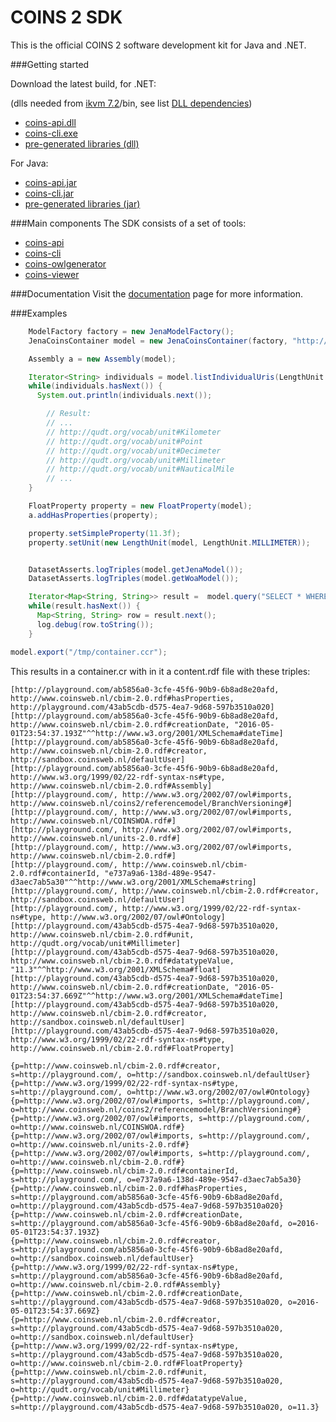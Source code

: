 # COINS 2 SDK
This is the official COINS 2 software development kit for Java and .NET.

###Getting started

Download the latest build, for .NET:

(dlls needed from [ikvm 7.2](https://sourceforge.net/projects/ikvm/files/ikvm/7.2.4630.5/ikvmbin-7.2.4630.5.zip)/bin, see list [DLL dependencies](https://github.com/sysunite/coins-2-sdk/wiki/DLL-dependencies))
* [coins-api.dll](/dist/sdk/dll/coins-api.dll?raw=true)
* [coins-cli.exe](/dist/sdk/dll/coins-cli.exe?raw=true) 
* [pre-generated libraries (dll)](/dist/library/dll)

For Java:
* [coins-api.jar](/dist/sdk/jar/coins-api.jar?raw=true)
* [coins-cli.jar](/dist/sdk/jar/coins-cli.jar?raw=true)
* [pre-generated libraries (jar)](/dist/library/jar)

###Main components
The SDK consists of a set of tools:
* [coins-api](https://github.com/sysunite/coins-2-sdk/wiki/Coins-api-reference)
* [coins-cli](https://github.com/sysunite/coins-2-sdk/wiki/Coins-cli-installation)
* [coins-owlgenerator](https://github.com/sysunite/coins-2-sdk/wiki/Coins-cli-owlgenerator)
* [coins-viewer](https://github.com/sysunite/coins-2-sdk/wiki/Coins-cli-viewer)


###Documentation
Visit the [documentation](https://github.com/sysunite/coins-2-sdk/wiki) page for more information.
 

###Examples
```java
    ModelFactory factory = new JenaModelFactory();
    JenaCoinsContainer model = new JenaCoinsContainer(factory, "http://playground.com/");

    Assembly a = new Assembly(model);

    Iterator<String> individuals = model.listIndividualUris(LengthUnit.classUri).iterator();
    while(individuals.hasNext()) {
      System.out.println(individuals.next());

        // Result:
        // ...
        // http://qudt.org/vocab/unit#Kilometer
        // http://qudt.org/vocab/unit#Point
        // http://qudt.org/vocab/unit#Decimeter
        // http://qudt.org/vocab/unit#Millimeter
        // http://qudt.org/vocab/unit#NauticalMile
        // ...
    }

    FloatProperty property = new FloatProperty(model);
    a.addHasProperties(property);

    property.setSimpleProperty(11.3f);
    property.setUnit(new LengthUnit(model, LengthUnit.MILLIMETER));


    DatasetAsserts.logTriples(model.getJenaModel());
    DatasetAsserts.logTriples(model.getWoaModel());

    Iterator<Map<String, String>> result =  model.query("SELECT * WHERE { GRAPH <http://playground.com/> { ?s ?p ?o}}");
    while(result.hasNext()) {
      Map<String, String> row = result.next();
      log.debug(row.toString());
    }

model.export("/tmp/container.ccr");
```

This results in a container.cr with in it a content.rdf file with these triples:

```ttl
[http://playground.com/ab5856a0-3cfe-45f6-90b9-6b8ad8e20afd, http://www.coinsweb.nl/cbim-2.0.rdf#hasProperties, http://playground.com/43ab5cdb-d575-4ea7-9d68-597b3510a020]
[http://playground.com/ab5856a0-3cfe-45f6-90b9-6b8ad8e20afd, http://www.coinsweb.nl/cbim-2.0.rdf#creationDate, "2016-05-01T23:54:37.193Z"^^http://www.w3.org/2001/XMLSchema#dateTime]
[http://playground.com/ab5856a0-3cfe-45f6-90b9-6b8ad8e20afd, http://www.coinsweb.nl/cbim-2.0.rdf#creator, http://sandbox.coinsweb.nl/defaultUser]
[http://playground.com/ab5856a0-3cfe-45f6-90b9-6b8ad8e20afd, http://www.w3.org/1999/02/22-rdf-syntax-ns#type, http://www.coinsweb.nl/cbim-2.0.rdf#Assembly]
[http://playground.com/, http://www.w3.org/2002/07/owl#imports, http://www.coinsweb.nl/coins2/referencemodel/BranchVersioning#]
[http://playground.com/, http://www.w3.org/2002/07/owl#imports, http://www.coinsweb.nl/COINSWOA.rdf#]
[http://playground.com/, http://www.w3.org/2002/07/owl#imports, http://www.coinsweb.nl/units-2.0.rdf#]
[http://playground.com/, http://www.w3.org/2002/07/owl#imports, http://www.coinsweb.nl/cbim-2.0.rdf#]
[http://playground.com/, http://www.coinsweb.nl/cbim-2.0.rdf#containerId, "e737a9a6-138d-489e-9547-d3aec7ab5a30"^^http://www.w3.org/2001/XMLSchema#string]
[http://playground.com/, http://www.coinsweb.nl/cbim-2.0.rdf#creator, http://sandbox.coinsweb.nl/defaultUser]
[http://playground.com/, http://www.w3.org/1999/02/22-rdf-syntax-ns#type, http://www.w3.org/2002/07/owl#Ontology]
[http://playground.com/43ab5cdb-d575-4ea7-9d68-597b3510a020, http://www.coinsweb.nl/cbim-2.0.rdf#unit, http://qudt.org/vocab/unit#Millimeter]
[http://playground.com/43ab5cdb-d575-4ea7-9d68-597b3510a020, http://www.coinsweb.nl/cbim-2.0.rdf#datatypeValue, "11.3"^^http://www.w3.org/2001/XMLSchema#float]
[http://playground.com/43ab5cdb-d575-4ea7-9d68-597b3510a020, http://www.coinsweb.nl/cbim-2.0.rdf#creationDate, "2016-05-01T23:54:37.669Z"^^http://www.w3.org/2001/XMLSchema#dateTime]
[http://playground.com/43ab5cdb-d575-4ea7-9d68-597b3510a020, http://www.coinsweb.nl/cbim-2.0.rdf#creator, http://sandbox.coinsweb.nl/defaultUser]
[http://playground.com/43ab5cdb-d575-4ea7-9d68-597b3510a020, http://www.w3.org/1999/02/22-rdf-syntax-ns#type, http://www.coinsweb.nl/cbim-2.0.rdf#FloatProperty]
```

```
{p=http://www.coinsweb.nl/cbim-2.0.rdf#creator, s=http://playground.com/, o=http://sandbox.coinsweb.nl/defaultUser}
{p=http://www.w3.org/1999/02/22-rdf-syntax-ns#type, s=http://playground.com/, o=http://www.w3.org/2002/07/owl#Ontology}
{p=http://www.w3.org/2002/07/owl#imports, s=http://playground.com/, o=http://www.coinsweb.nl/coins2/referencemodel/BranchVersioning#}
{p=http://www.w3.org/2002/07/owl#imports, s=http://playground.com/, o=http://www.coinsweb.nl/COINSWOA.rdf#}
{p=http://www.w3.org/2002/07/owl#imports, s=http://playground.com/, o=http://www.coinsweb.nl/units-2.0.rdf#}
{p=http://www.w3.org/2002/07/owl#imports, s=http://playground.com/, o=http://www.coinsweb.nl/cbim-2.0.rdf#}
{p=http://www.coinsweb.nl/cbim-2.0.rdf#containerId, s=http://playground.com/, o=e737a9a6-138d-489e-9547-d3aec7ab5a30}
{p=http://www.coinsweb.nl/cbim-2.0.rdf#hasProperties, s=http://playground.com/ab5856a0-3cfe-45f6-90b9-6b8ad8e20afd, o=http://playground.com/43ab5cdb-d575-4ea7-9d68-597b3510a020}
{p=http://www.coinsweb.nl/cbim-2.0.rdf#creationDate, s=http://playground.com/ab5856a0-3cfe-45f6-90b9-6b8ad8e20afd, o=2016-05-01T23:54:37.193Z}
{p=http://www.coinsweb.nl/cbim-2.0.rdf#creator, s=http://playground.com/ab5856a0-3cfe-45f6-90b9-6b8ad8e20afd, o=http://sandbox.coinsweb.nl/defaultUser}
{p=http://www.w3.org/1999/02/22-rdf-syntax-ns#type, s=http://playground.com/ab5856a0-3cfe-45f6-90b9-6b8ad8e20afd, o=http://www.coinsweb.nl/cbim-2.0.rdf#Assembly}
{p=http://www.coinsweb.nl/cbim-2.0.rdf#creationDate, s=http://playground.com/43ab5cdb-d575-4ea7-9d68-597b3510a020, o=2016-05-01T23:54:37.669Z}
{p=http://www.coinsweb.nl/cbim-2.0.rdf#creator, s=http://playground.com/43ab5cdb-d575-4ea7-9d68-597b3510a020, o=http://sandbox.coinsweb.nl/defaultUser}
{p=http://www.w3.org/1999/02/22-rdf-syntax-ns#type, s=http://playground.com/43ab5cdb-d575-4ea7-9d68-597b3510a020, o=http://www.coinsweb.nl/cbim-2.0.rdf#FloatProperty}
{p=http://www.coinsweb.nl/cbim-2.0.rdf#unit, s=http://playground.com/43ab5cdb-d575-4ea7-9d68-597b3510a020, o=http://qudt.org/vocab/unit#Millimeter}
{p=http://www.coinsweb.nl/cbim-2.0.rdf#datatypeValue, s=http://playground.com/43ab5cdb-d575-4ea7-9d68-597b3510a020, o=11.3}
```
